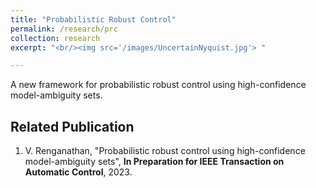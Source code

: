 ```yaml
---
title: "Probabilistic Robust Control"
permalink: /research/prc
collection: research
excerpt: "<br/><img src='/images/UncertainNyquist.jpg'> "

---
```

A new framework for probabilistic robust control using high-confidence model-ambiguity sets. 

## Related Publication
1. V. Renganathan, "Probabilistic robust control using high-confidence model-ambiguity sets", **In Preparation for IEEE Transaction on Automatic Control**, 2023.